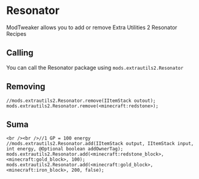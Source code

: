 # Resonator

ModTweaker allows you to add or remove Extra Utilities 2 Resonator Recipes

## Calling

You can call the Resonator package using `mods.extrautils2.Resonator`

## Removing

```zenscript
//mods.extrautils2.Resonator.remove(IItemStack outout);
mods.extrautils2.Resonator.remove(<minecraft:redstone>);
```

## Suma

```zenscript
<br /><br />//1 GP = 100 energy
//mods.extrautils2.Resonator.add(IItemStack output, IItemStack input, int energy, @Optional boolean addOwnerTag);
mods.extrautils2.Resonator.add(<minecraft:redstone_block>, <minecraft:gold_block>, 100);
mods.extrautils2.Resonator.add(<minecraft:gold_block>, <minecraft:iron_block>, 200, false);
```